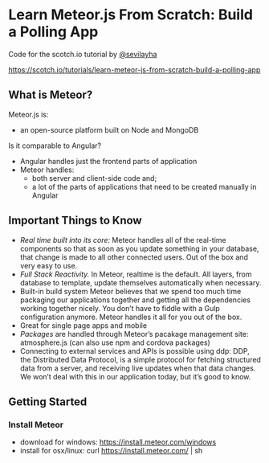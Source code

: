 Learn Meteor.js From Scratch: Build a Polling App
=================================================

Code for the scotch.io tutorial by [@sevilayha](https://github.com/sevilayha)

https://scotch.io/tutorials/learn-meteor-js-from-scratch-build-a-polling-app

What is Meteor?
---------------

Meteor.js is:

- an open-source platform built on Node and MongoDB

Is it comparable to Angular?

- Angular handles just the frontend parts of application
- Meteor handles:
  - both server and client-side code and;
  - a lot of the parts of applications that need to be created manually in Angular

Important Things to Know
------------------------

- *Real time built into its core:* Meteor handles all of the real-time components so that as soon as you update something in your database, that change is made to all other connected users. Out of the box and very easy to use.
- *Full Stack Reactivity.* In Meteor, realtime is the default. All layers, from database to template, update themselves automatically when necessary.
- Built-in build system Meteor believes that we spend too much time packaging our applications together and getting all the dependencies working together nicely. You don’t have to fiddle with a Gulp configuration anymore. Meteor handles it all for you out of the box.
- Great for single page apps and mobile
- *Packages* are handled through Meteor’s pacakage management site: atmosphere.js (can also use npm and cordova packages)
- Connecting to external services and APIs is possible using ddp: DDP, the Distributed Data Protocol, is a simple protocol for fetching structured data from a server, and receiving live updates when that data changes. We won’t deal with this in our application today, but it’s good to know.

Getting Started
---------------

### Install Meteor

- download for windows: https://install.meteor.com/windows
- install for osx/linux: curl https://install.meteor.com/ | sh



